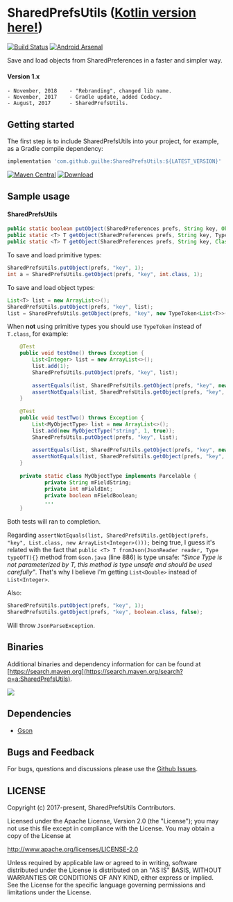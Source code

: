 # SharedPrefsUtils ([Kotlin version here!](https://github.com/GuilhE/SharedPrefs-ktx))
[![Build Status](https://travis-ci.org/GuilhE/SharedPrefsUtils.svg?branch=master)](https://travis-ci.org/GuilhE/SharedPrefsUtils) [![Android Arsenal](https://img.shields.io/badge/Android%20Arsenal-SharedPrefsUtils-brightgreen.svg?style=flat)](https://android-arsenal.com/details/1/6114)

Save and load objects from SharedPreferences in a faster and simpler way.

#### Version 1.x
    - November, 2018    - "Rebranding", changed lib name.
    - November, 2017    - Gradle update, added Codacy.
    - August, 2017      - SharedPrefsUtils.


## Getting started

The first step is to include SharedPrefsUtils into your project, for example, as a Gradle compile dependency:

```groovy
implementation 'com.github.guilhe:SharedPrefsUtils:${LATEST_VERSION}'
```
[![Maven Central](https://maven-badges.herokuapp.com/maven-central/com.github.guilhe/SharedPrefsUtils/badge.svg)](https://search.maven.org/search?q=a:SharedPrefsUtils)  [ ![Download](https://api.bintray.com/packages/gdelgado/android/SharedPrefsUtils/images/download.svg) ](https://bintray.com/gdelgado/android/SharedPrefsUtils/_latestVersion)
## Sample usage

#### SharedPrefsUtils

```java
public static boolean putObject(SharedPreferences prefs, String key, Object object) {}
public static <T> T getObject(SharedPreferences prefs, String key, TypeToken<T> type, T defaultValue) {}
public static <T> T getObject(SharedPreferences prefs, String key, Class<T> object, T defaultValue) {}
```

To save and load primitive types:
```java
SharedPrefsUtils.putObject(prefs, "key", 1);
int a = SharedPrefsUtils.getObject(prefs, "key", int.class, 1);
```

To save and load object types:
```java
List<T> list = new ArrayList<>();
SharedPrefsUtils.putObject(prefs, "key", list);
list = SharedPrefsUtils.getObject(prefs, "key", new TypeToken<List<T>>(){}, new ArrayList<T>()));
```

When __not__ using primitive types you should use `TypeToken` instead of `T.class`, for example:
```java
    @Test
    public void testOne() throws Exception {
        List<Integer> list = new ArrayList<>();
        list.add(1);
        SharedPrefsUtils.putObject(prefs, "key", list);
        
        assertEquals(list, SharedPrefsUtils.getObject(prefs, "key", new TypeToken<List<Integer>>(){}, new ArrayList<Integer>()));
        assertNotEquals(list, SharedPrefsUtils.getObject(prefs, "key", List.class, new ArrayList<Integer>()));
    }
    
    @Test
    public void testTwo() throws Exception {
        List<MyObjectType> list = new ArrayList<>();
        list.add(new MyObjectType("string", 1, true));
        SharedPrefsUtils.putObject(prefs, "key", list);
        
        assertEquals(list, SharedPrefsUtils.getObject(prefs, "key", new TypeToken<List<MyObjectType>>() {}, new ArrayList<MyObjectType>()));
        assertNotEquals(list, SharedPrefsUtils.getObject(prefs, "key", List.class, new ArrayList<MyObjectType>()));
    }
    
    private static class MyObjectType implements Parcelable {
            private String mFieldString;
            private int mFieldInt;
            private boolean mFieldBoolean;
            ...
    }
```
Both tests will ran to completion.

Regarding `assertNotEquals(list, SharedPrefsUtils.getObject(prefs, "key", List.class, new ArrayList<Integer>()));` being true, I guess it's related with the fact that `public <T> T fromJson(JsonReader reader, Type typeOfT){}` method from `Gson.java` (line 886) is type unsafe\:
 _"Since Type is not parameterized by T, this method is type unsafe and should be used carefully"_.
 That's why I believe I'm getting `List<Double>` instead of `List<Integer>`.

Also:
```java
SharedPrefsUtils.putObject(prefs, "key", 1);
SharedPrefsUtils.getObject(prefs, "key", boolean.class, false);
```

Will throw `JsonParseException`.


## Binaries

Additional binaries and dependency information for can be found at [https://search.maven.org](https://search.maven.org/search?q=a:SharedPrefsUtils).

<a href='https://bintray.com/gdelgado/android/SharedPrefsUtils?source=watch' alt='Get automatic notifications about new "SharedPrefsUtils" versions'><img src='https://www.bintray.com/docs/images/bintray_badge_bw.png'></a>

## Dependencies

- [Gson](https://github.com/google/gson)

## Bugs and Feedback

For bugs, questions and discussions please use the [Github Issues](https://github.com/GuilhE/SharedPrefsUtils/issues).

 
## LICENSE

Copyright (c) 2017-present, SharedPrefsUtils Contributors.

Licensed under the Apache License, Version 2.0 (the "License");
you may not use this file except in compliance with the License.
You may obtain a copy of the License at

<http://www.apache.org/licenses/LICENSE-2.0>

Unless required by applicable law or agreed to in writing, software
distributed under the License is distributed on an "AS IS" BASIS,
WITHOUT WARRANTIES OR CONDITIONS OF ANY KIND, either express or implied.
See the License for the specific language governing permissions and
limitations under the License.
